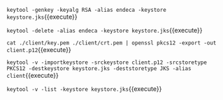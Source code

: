`keytool -genkey -keyalg RSA -alias endeca -keystore keystore.jks`{{execute}}

`keytool -delete -alias endeca -keystore keystore.jks`{{execute}}

`cat ./client/key.pem ./client/crt.pem | openssl pkcs12 -export -out client.p12`{{execute}}

`keytool -v -importkeystore -srckeystore client.p12 -srcstoretype PKCS12 -destkeystore keystore.jks -deststoretype JKS -alias client`{{execute}}

`keytool -v -list -keystore keystore.jks`{{execute}}

